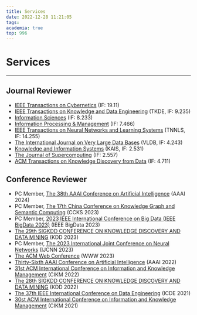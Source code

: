 ```yaml
---
title: Services
date: 2022-12-28 11:21:05
tags:
academia: true
top: 996
---
```


# Services
----
## Journal Reviewer
* [IEEE Transactions on Cybernetics](https://ieeexplore.ieee.org/xpl/RecentIssue.jsp?punumber=6221036) (IF: 19.11)
* [IEEE Transactions on Knowledge and Data Engineering](https://ieeexplore.ieee.org/xpl/RecentIssue.jsp?punumber=69) (TKDE, IF: 9.235)
* [Information Sciences](https://www.sciencedirect.com/journal/information-sciences) (IF: 8.233)
* [Information Processing & Management](https://www.sciencedirect.com/journal/information-processing-and-management) (IF: 7.466)
* [IEEE Transactions on Neural Networks and Learning Systems](https://ieeexplore.ieee.org/xpl/RecentIssue.jsp?punumber=5962385) (TNNLS, IF: 14.255)
* [The International Journal on Very Large Data Bases](https://www.springer.com/journal/778/) (VLDB, IF: 4.243)
* [Knowledge and Information Systems](https://www.springer.com/journal/10115) (KAIS, IF: 2.531)
* [The Journal of Supercomputing](https://www.springer.com/journal/11227) (IF: 2.557)
* [ACM Transactions on Knowledge Discovery from Data](https://dl.acm.org/journal/tkdd) (IF: 4.711)

## Conference Reviewer
* PC Member, [The 38th AAAI Conference on Artificial Intelligence](https://aaai-24.aaai.org/) (AAAI 2024)
* PC Member, [The 17th China Conference on Knowledge Graph and Semantic Computing](https://sigkg.cn/ccks2023/en/callpapers/) (CCKS 2023)
* PC Member, [2023 IEEE International Conference on Big Data (IEEE BigData 2023)](http://bigdataieee.org/BigData2023/) (IEEE BigData 2023)
* [The 29th SIGKDD CONFERENCE ON KNOWLEDGE DISCOVERY AND DATA MINING](https://kdd.org/kdd2023/) (KDD 2023)
* PC Member, [The 2023 International Joint Conference on Neural Networks](https://2023.ijcnn.org/) (IJCNN 2023)
* [The ACM Web Conference](https://www2023.thewebconf.org/) (WWW 2023)
* [Thirty-Sixth AAAI Conference on Artificial Intelligence](https://aaai.org/Conferences/AAAI-22/) (AAAI 2022)
* [31st ACM International Conference on Information and Knowledge Management](https://www.cikm2022.org/) (CIKM 2022)
* [The 28th SIGKDD CONFERENCE ON KNOWLEDGE DISCOVERY AND DATA MINING](https://kdd.org/kdd2022/) (KDD 2022)
* [The 37th IEEE International Conference on Data Engineering](https://ieeexplore.ieee.org/xpl/conhome/9458599/proceeding) (ICDE 2021)
* [30st ACM International Conference on Information and Knowledge Management](https://www.cikm2021.org/) (CIKM 2021)